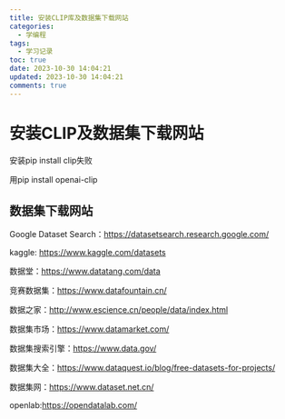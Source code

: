 ```yaml
---
title: 安装CLIP库及数据集下载网站
categories:
  - 学编程
tags:
  - 学习记录
toc: true
date: 2023-10-30 14:04:21
updated: 2023-10-30 14:04:21
comments: true
---
```


# 安装CLIP及数据集下载网站

安装pip install clip失败

用pip install openai-clip

## 数据集下载网站

Google Dataset Search：https://datasetsearch.research.google.com/

kaggle: https://www.kaggle.com/datasets

数据堂：https://www.datatang.com/data

竞赛数据集：https://www.datafountain.cn/

数据之家：http://www.escience.cn/people/data/index.html

数据集市场：https://www.datamarket.com/

数据集搜索引擎：https://www.data.gov/

数据集大全：https://www.dataquest.io/blog/free-datasets-for-projects/

数据集网：https://www.dataset.net.cn/

openlab:https://opendatalab.com/